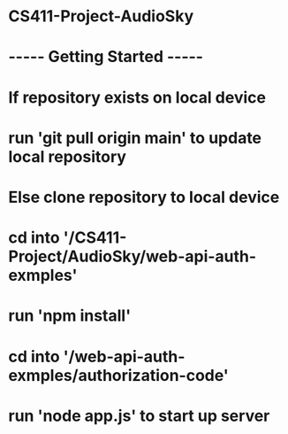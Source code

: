 # CS411-Project-AudioSky

# ----- Getting Started -----
# If repository exists on local device
#   run 'git pull origin main' to update local repository
# Else clone repository to local device
#   cd into '/CS411-Project/AudioSky/web-api-auth-exmples'
#   run 'npm install'
#   cd into '/web-api-auth-exmples/authorization-code'
#   run 'node app.js' to start up server
